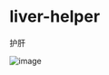 # liver-helper
护肝



![image](https://github.com/user-attachments/assets/cc8d2684-adfc-4aa0-8516-686f6b9a096a)
